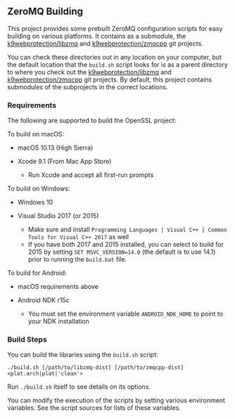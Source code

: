 ## ZeroMQ Building ##

This project provides some prebuilt ZeroMQ configuration scripts for easy building on various platforms.  It contains as a submodule, the [k9webprotection/libzmq][libzmq-release] and [k9webprotection/zmqcpp][zmqcpp-release] git projects.

You can check these directories out in any location on your computer, but the default location that the `build.sh` script looks for is as a parent directory to where you check out the [k9webprotection/libzmq][libzmq-release] and [k9webprotection/zmqcpp][zmqcpp-release] git projects.  By default, this project contains submodules of the subprojects in the correct locations.

[libzmq-release]: https://github.com/k9webprotection/libzmq
[zmqcpp-release]: https://github.com/k9webprotection/zmqcpp

### Requirements ###

The following are supported to build the OpenSSL project:

To build on macOS:

 * macOS 10.13 (High Sierra)
 
 * Xcode 9.1 (From Mac App Store)
     * Run Xcode and accept all first-run prompts

To build on Windows:

 * Windows 10
 
 * Visual Studio 2017 (or 2015)
     * Make sure and install `Programming Languages | Visual C++ | Common Tools for Visual C++ 2017` as well
     * If you have both 2017 and 2015 installed, you can select to build for 2015 by setting `SET MSVC_VERSION=14.0` (the default is to use 14.1) prior to running the `build.bat` file.

To build for Android:

 * macOS requirements above
 
 * Android NDK r15c
     * You must set the environment variable `ANDROID_NDK_HOME` to point to your NDK installation

     
### Build Steps ###

You can build the libraries using the `build.sh` script:

    ./build.sh [/path/to/libzmq-dist] [/path/to/zmqcpp-dist] <plat.arch|plat|'clean'>

Run `./build.sh` itself to see details on its options.

You can modify the execution of the scripts by setting various environment variables.  See the script sources for lists of these variables.
